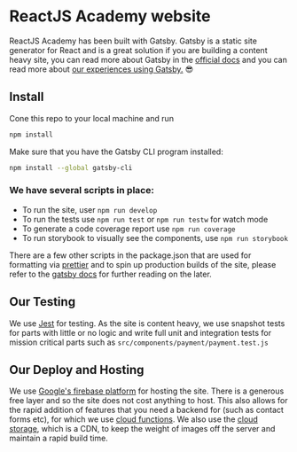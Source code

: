 # ReactJS Academy website

ReactJS Academy has been built with Gatsby. Gatsby is a static site generator for React and is a great solution if you are building a content heavy site, you can read more about Gatsby in the [official docs](https://www.gatsbyjs.org/docs/) and you can read more about [our experiences using Gatsby.](https://medium.com/leanjs/the-great-and-not-so-great-gatsbyjs-788b5fb34e77) :sunglasses:

## Install

Cone this repo to your local machine and run

```sh
npm install
```

Make sure that you have the Gatsby CLI program installed:

```sh
npm install --global gatsby-cli
```

### We have several scripts in place:

- To run the site, user `npm run develop`
- To run the tests use `npm run test` or `npm run testw` for watch mode
- To generate a code coverage report use `npm run coverage`
- To run storybook to visually see the components, use `npm run storybook`

There are a few other scripts in the package.json that are used for formatting via [prettier](https://prettier.io/) and to spin up production builds of the site, please refer to the [gatsby docs](https://v1.gatsbyjs.org/) for further reading on the later.

## Our Testing

We use [Jest](https://jestjs.io/) for testing. As the site is content heavy, we use snapshot tests for parts with little or no logic and write full unit and integration tests for mission critical parts such as `src/components/payment/payment.test.js`

## Our Deploy and Hosting

We use [Google's firebase platform](https://firebase.google.com/) for hosting the site. There is a generous free layer and so the site does not cost anything to host. This also allows for the rapid addition of features that you need a backend for (such as contact forms etc), for which we use [cloud functions](https://firebase.google.com/products/functions/). We also use the [cloud storage](https://firebase.google.com/products/storage/), which is a CDN, to keep the weight of images off the server and maintain a rapid build time.

